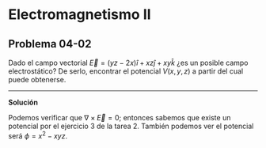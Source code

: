 # Electromagnetismo II
## Problema 04-02

Dado el campo vectorial $\vec{E} = (yz - 2x)\hat{i} + xz\hat{j} + xy\hat{k}$
¿es un posible campo electrostático? De serlo, encontrar el potencial
$V(x,y,z)$ a partir del cual puede obtenerse.

---

**Solución**

Podemos verificar que $\nabla\times\vec{E} = 0$; entonces sabemos que existe
un potencial por el ejercicio 3 de la tarea 2. También podemos ver el 
potencial será $`\phi = x^2 - xyz`$.
